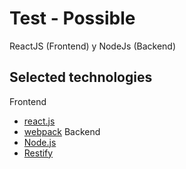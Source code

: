 # Test - Possible 
ReactJS (Frontend) y NodeJs (Backend)

## Selected technologies
Frontend
- [react.js](https://facebook.github.io/react/)
- [webpack](https://webpack.github.io/)
Backend
- [Node.js](https://nodejs.org/es/)
- [Restify](http://restify.com/)